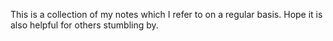 This is a collection of my notes which I refer to on a regular basis. Hope it is also helpful for others stumbling by.